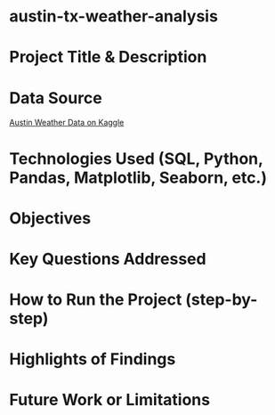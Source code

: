 # austin-tx-weather-analysis

# Project Title & Description

# Data Source 

[Austin Weather Data on Kaggle](https://www.kaggle.com/datasets/grubenm/austin-weather?resource=download)

# Technologies Used (SQL, Python, Pandas, Matplotlib, Seaborn, etc.)

# Objectives

# Key Questions Addressed

# How to Run the Project (step-by-step)

# Highlights of Findings

# Future Work or Limitations
